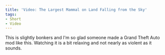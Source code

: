 ```yaml
---
title: 'Video: The Largest Mammal on Land Falling from the Sky'
tags:
- Short
- Video
---
```


This is slightly bonkers and I'm so glad someone made a Grand Theft Auto mod like this. Watching it is a bit relaxing and not nearly as violent as it sounds.
